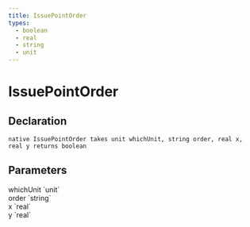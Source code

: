 ```yaml
---
title: IssuePointOrder
types:
  - boolean
  - real
  - string
  - unit
---
```


# IssuePointOrder

## Declaration

```
native IssuePointOrder takes unit whichUnit, string order, real x, real y returns boolean
```

## Parameters
<dl>
  <dt>whichUnit `unit`</dt>
  <dd></dd>

  <dt>order `string`</dt>
  <dd></dd>

  <dt>x `real`</dt>
  <dd></dd>

  <dt>y `real`</dt>
  <dd></dd>
</dl>